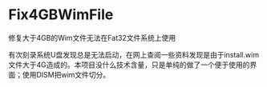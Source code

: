 # Fix4GBWimFile
修复大于4GB的Wim文件无法在Fat32文件系统上使用
<p>有次刻录系统U盘发现总是无法启动，在网上查阅一些资料发现是由于install.wim文件大于4G造成的。本项目没什么技术含量，只是单纯的做了一个便于使用的界面；使用DISM把wim文件切分。</p>
